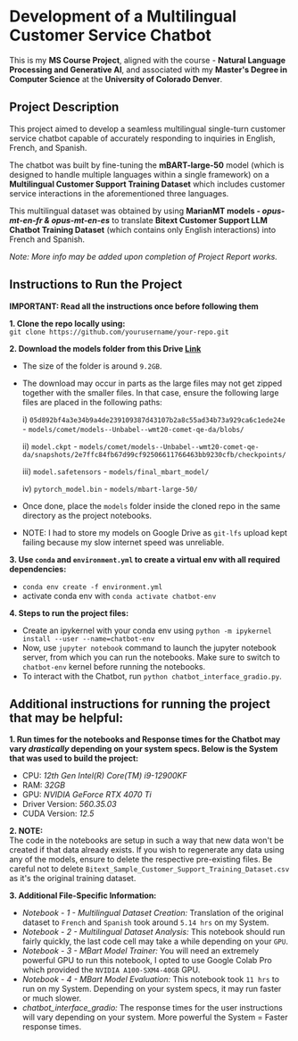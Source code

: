# Development of a Multilingual Customer Service Chatbot

This is my **MS Course Project**, aligned with the course - **Natural Language Processing and Generative AI**, and associated with my **Master's Degree in Computer Science** at the **University of Colorado Denver**. 

## Project Description

This project aimed to develop a seamless multilingual single-turn customer service chatbot capable of accurately responding to
inquiries in English, French, and Spanish. 

The chatbot was built by fine-tuning the **mBART-large-50** model (which is designed to handle multiple languages within a single framework) on a **Multilingual Customer Support Training Dataset** which includes customer service interactions in the aforementioned three languages. 

This multilingual dataset was obtained by using **MarianMT models - *opus-mt-en-fr & opus-mt-en-es*** to translate **Bitext Customer Support LLM Chatbot Training Dataset** (which contains only English interactions) into French and Spanish. 

*Note: More info may be added upon completion of Project Report works.*

## Instructions to Run the Project

**IMPORTANT: Read all the instructions once before following them**

**1. Clone the repo locally using:** <br>
`git clone https://github.com/yourusername/your-repo.git`

**2. Download the models folder from this Drive [Link](https://drive.google.com/drive/folders/1Or6SQIoqOEhYCPT2Jrtaha3_OsyKc9xp?usp=sharing)**
- The size of the folder is around `9.2GB`.  
- The download may occur in parts as the large files may not get zipped together with the smaller files. In that case, ensure the following large files are placed in the following paths:

    i) `05d892bf4a3e34b9a4de239109387d43107b2a8c55ad34b73a929ca6c1ede24e` - `models/comet/models--Unbabel--wmt20-comet-qe-da/blobs/`
    
    ii) `model.ckpt` - `models/comet/models--Unbabel--wmt20-comet-qe-da/snapshots/2e7ffc84fb67d99cf92506611766463bb9230cfb/checkpoints/`

    iii) `model.safetensors` - `models/final_mbart_model/`

    iv) `pytorch_model.bin` - `models/mbart-large-50/`

- Once done, place the `models` folder inside the cloned repo in the same directory as the project notebooks.
- NOTE: I had to store my models on Google Drive as `git-lfs` upload kept failing because my slow internet speed was unreliable.

**3. Use `conda` and `environment.yml` to create a virtual env with all required dependencies:**

- `conda env create -f environment.yml`
- activate conda env with `conda activate chatbot-env`

**4. Steps to run the project files:**

- Create an ipykernel with your conda env using `python -m ipykernel install --user --name=chatbot-env`
- Now, use `jupyter notebook` command to launch the jupyter notebook server, from which you can run the notebooks. Make sure to switch to `chatbot-env` kernel before running the notebooks.
- To interact with the Chatbot, run `python chatbot_interface_gradio.py`.

## Additional instructions for running the project that may be helpful:

**1. Run times for the notebooks and Response times for the Chatbot may vary *drastically* depending on your system specs. Below is the System that was used to build the project:**
- CPU: *12th Gen Intel(R) Core(TM) i9-12900KF*
- RAM: *32GB* 
- GPU: *NVIDIA GeForce RTX 4070 Ti*
- Driver Version: *560.35.03*  
- CUDA Version: *12.5* 

**2. NOTE:** <br>
The code in the notebooks are setup in such a way that new data won't be created if that data already exists. If you wish to regenerate any data using any of the models, ensure to delete the respective pre-existing files. Be careful not to delete `Bitext_Sample_Customer_Support_Training_Dataset.csv` as it's the original training dataset.

**3. Additional File-Specific Information:**
- *Notebook - 1 - Multilingual Dataset Creation:* Translation of the original dataset to `French` and `Spanish` took around `5.14 hrs` on my System.
- *Notebook - 2 - Multilingual Dataset Analysis:* This notebook should run fairly quickly, the last code cell may take a while depending on your `GPU`.
- *Notebook - 3 - MBart Model Trainer:* You will need an extremely powerful GPU to run this notebook, I opted to use Google Colab Pro which provided the `NVIDIA A100-SXM4-40GB` GPU.
- *Notebook - 4 - MBart Model Evaluation:* This notebook took `11 hrs` to run on my System. Depending on your system specs, it may run faster or much slower.
- *chatbot_interface_gradio:* The response times for the user instructions will vary depending on your system. More powerful the System = Faster response times.

